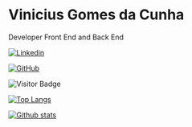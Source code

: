 # Vinicius Gomes da Cunha

Developer Front End and Back End

[![Linkedin](https://img.shields.io/badge/-LinkedIn-blue?logo=Linkedin&style=social)](https://www.linkedin.com/in/vinigomescunha/)

[![GitHub](https://img.shields.io/github/followers/vinigomescunha?label=follow&style=social)](https://github.com/vinigomescunha)

![Visitor Badge](https://visitor-badge.laobi.icu/badge?page_id=vinigomescunha.1565316)

[![Top Langs](https://github-readme-stats.vercel.app/api/top-langs/?username=vinigomescunha&langs_count=30)](https://github.com/vinigomescunha)

[![Github stats](https://github-readme-stats.vercel.app/api?username=vinigomescunha&show_icons=true&hide_border=false&count_private=true&include_all_commits=true)](https://github.com/vinigomescunha)
